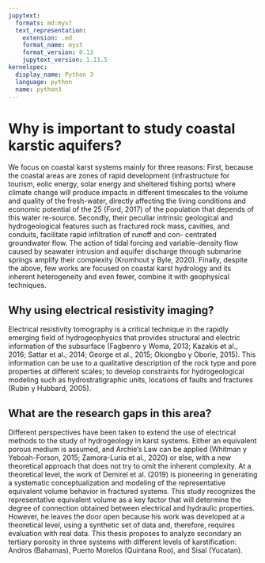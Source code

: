```yaml
---
jupytext:
  formats: md:myst
  text_representation:
    extension: .md
    format_name: myst
    format_version: 0.13
    jupytext_version: 1.11.5
kernelspec:
  display_name: Python 3
  language: python
  name: python3
---
```


# Why is important to study coastal karstic aquifers?

We focus on coastal karst systems mainly for three reasons: First, because the coastal areas are zones of rapid development (infrastructure for tourism, eolic energy, solar energy and sheltered fishing ports) where climate change will produce impacts in different timescales to the volume and quality of the fresh-water, directly affecting the living conditions and economic potential of the 25 (Ford, 2017) of the population that depends of this water re-source. Secondly, their peculiar intrinsic geological and hydrogeological features such as fractured rock mass, cavities, and conduits, facilitate rapid infiltration of runoff and con-
centrated groundwater flow. The action of tidal forcing and variable-density flow caused by seawater intrusion and aquifer discharge through submarine springs amplify their complexity (Kromhout y Byle, 2020). Finally, despite the above, few works are focused on coastal karst hydrology and its inherent heterogeneity and even fewer, combine it with geophysical techniques.

## Why using electrical resistivity imaging?
Electrical resistivity tomography is a critical technique in the rapidly emerging field of hydrogeophysics that provides structural and electric information of the subsurface (Fagbenro y Woma, 2013; Kazakis et al., 2016; Sattar et al., 2014; George et al., 2015; Okiongbo y Oborie, 2015). This information can be use to a qualitative description of the rock type and pore properties at different scales; to develop constraints for hydrogeological modeling such as hydrostratigraphic units, locations of faults and fractures (Rubin y Hubbard, 2005).

## What are the research gaps in this area?
Different perspectives have been taken to extend the use of electrical methods to the
study of hydrogeology in karst systems. Either an equivalent porous medium is assumed, and Archie’s Law can be applied (Whitman y Yeboah-Forson, 2015; Zamora-Luria et al., 2020) or else, with a new theoretical approach that does not try to omit the inherent complexity. At a theoretical level, the work of Demirel et al. (2019) is pioneering in generating a systematic conceptualization and modeling of the representative equivalent volume behavior in fractured systems. This study recognizes the representative equivalent volume as a key factor that will determine the degree of connection obtained between electrical and hydraulic properties. However, he leaves the door open because his work was developed at a theoretical level, using a synthetic set of data and, therefore, requires evaluation with real
data. This thesis proposes to analyze secondary an tertiary porosity in three systems with different levels of karstification: Andros (Bahamas), Puerto Morelos (Quintana Roo), and Sisal (Yucatan).
